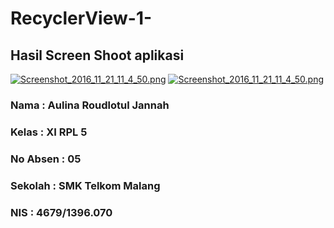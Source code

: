 # RecyclerView-1-

## Hasil Screen Shoot aplikasi 
[![Screenshot_2016_11_21_11_4_50.png](https://s17.postimg.org/kgjrr5gkf/Screenshot_2016_11_21_11_4_50.png)](https://postimg.org/image/ddbwbjb4r/)
[![Screenshot_2016_11_21_11_4_50.png](https://s27.postimg.org/xcumzschv/Screenshot_2016_11_21_11_4_50.png)](https://postimg.org/image/xcumzschr/)

### Nama : Aulina Roudlotul Jannah 
### Kelas  : XI RPL 5
### No Absen : 05
### Sekolah : SMK Telkom Malang 
### NIS : 4679/1396.070
